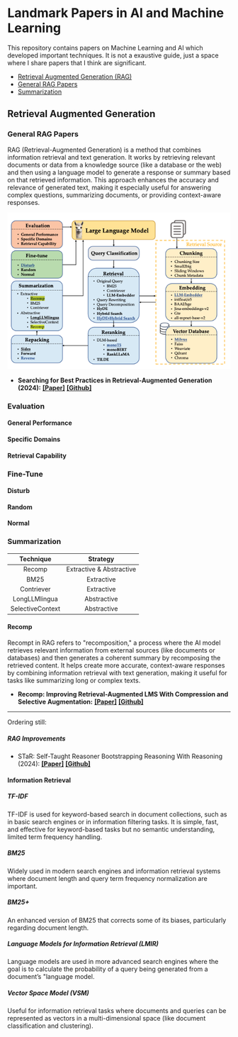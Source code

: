 # Landmark Papers in AI and Machine Learning

This repository contains papers on Machine Learning and AI which developed important techniques. It is not a exaustive guide, just a space where I share papers that I think are significant.

- [Retrieval Augmented Generation (RAG)](#retrieval-augmented-generation)
 - [General RAG Papers](#general-rag-papers)
 - [Summarization](#summarization)
 
## Retrieval Augmented Generation

### General RAG Papers

RAG (Retrieval-Augmented Generation) is a method that combines information retrieval and text generation. It works by retrieving relevant documents or data from a knowledge source (like a database or the web) and then using a language model to generate a response or summary based on that retrieved information. This approach enhances the accuracy and relevance of generated text, making it especially useful for answering complex questions, summarizing documents, or providing context-aware responses.

![general rag](img/rag_practices.png)

- **Searching for Best Practices in Retrieval-Augmented Generation (2024):** [**[Paper]**](https://arxiv.org/pdf/2407.01219) [**[Github]**](https://github.com/FudanDNN-NLP/RAG?tab=readme-ov-file)

### Evaluation

#### General Performance
#### Specific Domains
#### Retrieval Capability

### Fine-Tune

#### Disturb
#### Random
#### Normal

### Summarization

| Technique | Strategy |
| :--: | :--: |
| Recomp | Extractive & Abstractive |
| BM25 | Extractive |
| Contriever | Extractive |
| LongLLMlingua | Abstractive |
| SelectiveContext | Abstractive |

#### Recomp

Recompt in RAG refers to "recomposition," a process where the AI model retrieves relevant information from external sources (like documents or databases) and then generates a coherent summary by recomposing the retrieved content. It helps create more accurate, context-aware responses by combining information retrieval with text generation, making it useful for tasks like summarizing long or complex texts.

- **Recomp: Improving Retrieval-Augmented LMS With Compression and Selective Augmentation:** [**[Paper]**](https://arxiv.org/abs/2310.04408) [**[Github]**](https://github.com/carriex/recomp)

------
Ordering still:

##### RAG Improvements
- STaR: Self-Taught Reasoner Bootstrapping Reasoning With Reasoning (2024): [**[Paper]**](https://openreview.net/pdf?id=_3ELRdg2sgI) [**[Github]**](https://github.com/ezelikman/STaR)

#### Information Retrieval

##### TF-IDF

TF-IDF is used for keyword-based search in document collections, such as in basic search engines or in information filtering tasks. It is simple, fast, and effective for keyword-based tasks but	no semantic understanding, limited term frequency handling.

##### BM25

Widely used in modern search engines and information retrieval systems where document length and query term frequency normalization are important.

##### BM25+

An enhanced version of BM25 that corrects some of its biases, particularly regarding document length.

##### Language Models for Information Retrieval (LMIR)

Language models are used in more advanced search engines where the goal is to calculate the probability of a query being generated from a document’s "language model.

##### Vector Space Model (VSM)

Useful for information retrieval tasks where documents and queries can be represented as vectors in a multi-dimensional space (like document classification and clustering).

